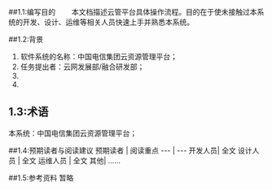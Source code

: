 ##1.1:编写目的
&emsp;&emsp;本文档描述云管平台具体操作流程。目的在于使未接触过本系统的开发、设计、运维等相关人员快速上手并熟悉本系统。

##1.2:背景
1. 软件系统的名称：中国电信集团云资源管理平台；
2. 任务提出者：云网发展部/融合研发部；
3. 
4.  

## 1.3:术语

本系统：中国电信集团云资源管理平台；

##1.4:预期读者与阅读建议
预期读者 | 阅读重点
--- | ---
 开发人员|  全文
 设计人员 | 全文
 运维人员 | 全文
 其他|  ......

##1.5:参考资料
暂略

